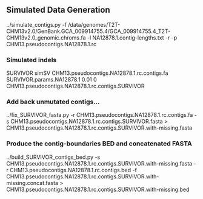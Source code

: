 ## Simulated Data Generation
../simulate_contigs.py -f /data/genomes/T2T-CHM13v2.0/GenBank.GCA_009914755.4/GCA_009914755.4_T2T-CHM13v2.0_genomic.chroms.fa -l NA12878.1.contig-lengths.txt -r -p CHM13.pseudocontigs.NA12878.1.rc

### Simulated indels
SURVIVOR simSV CHM13.pseudocontigs.NA12878.1.rc.contigs.fa SURVIVOR.params.NA12878.1 0.01 0 CHM13.pseudocontigs.NA12878.1.rc.contigs.SURVIVOR

### Add back unmutated contigs...
../fix_SURVIVOR_fasta.py -r CHM13.pseudocontigs.NA12878.1.rc.contigs.fa -s CHM13.pseudocontigs.NA12878.1.rc.contigs.SURVIVOR.fasta > CHM13.pseudocontigs.NA12878.1.rc.contigs.SURVIVOR.with-missing.fasta

### Produce the contig-boundaries BED and concatenated FASTA
../build_SURVIVOR_contigs_bed.py -s CHM13.pseudocontigs.NA12878.1.rc.contigs.SURVIVOR.with-missing.fasta -r CHM13.pseudocontigs.NA12878.1.rc.contigs.bed -f CHM13.pseudocontigs.NA12878.1.rc.contigs.SURVIVOR.with-missing.concat.fasta > CHM13.pseudocontigs.NA12878.1.rc.contigs.SURVIVOR.with-missing.bed
